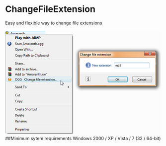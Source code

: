 # ChangeFileExtension
Easy and flexible way to change file extensions
<br><br>![alt text](https://github.com/T800G/ChangeFileExtension/blob/master/chx.png)<br>
##Minimum sytem requirements
Windows 2000 / XP / Vista / 7 (32 / 64-bit)
